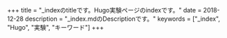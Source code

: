 +++
title = "_indexのtitleです。Hugo実験ページのindexです。"
date = 2018-12-28
description = "_index.mdのDescriptionです。"
keywords = ["_index", "Hugo", "実験", "キーワード"]
+++
